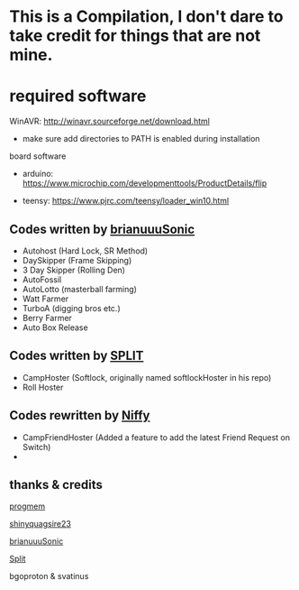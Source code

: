 # This is a Compilation, I don't dare to take credit for things that are not mine.


# required software
WinAVR: http://winavr.sourceforge.net/download.html

- make sure add directories to PATH is enabled during installation

board software

- arduino: https://www.microchip.com/developmenttools/ProductDetails/flip

- teensy: https://www.pjrc.com/teensy/loader_win10.html


## Codes written by [brianuuuSonic](https://www.youtube.com/watch?v=y2xFf7e_KSU)

- Autohost (Hard Lock, SR Method)
- DaySkipper (Frame Skipping)
- 3 Day Skipper (Rolling Den)
- AutoFossil 
- AutoLotto (masterball farming)
- Watt Farmer
- TurboA (digging bros etc.)
- Berry Farmer
- Auto Box Release

## Codes written by [SPLIT](https://github.com/spl-t/swsh-auto-host)

- CampHoster (Softlock, originally named softlockHoster in his repo)
- Roll Hoster

## Codes rewritten by [Niffy](https://github.com/Niffilum)

- CampFriendHoster (Added a feature to add the latest Friend Request on Switch)
- 
## thanks & credits
[progmem](https://github.com/progmem/Switch-Fightstick)

[shinyquagsire23](https://github.com/shinyquagsire23/Switch-Fightstick)

[brianuuuSonic](https://www.youtube.com/user/brianuuusonic2)

[Split](https://github.com/spl-t/swsh-auto-host)

bgoproton & svatinus 
